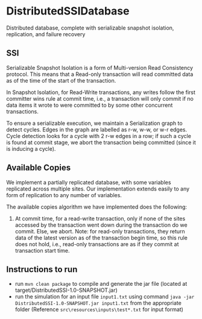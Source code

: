 # DistributedSSIDatabase

Distributed database, complete with serializable snapshot isolation, replication, and failure recovery

## SSI
Serializable Snapshot Isolation is a form of Multi-version Read Consistency protocol. This means that a Read-only
transaction will read committed data as of the time of the start of the transaction.

In Snapshot Isolation, for Read-Write transactions, any writes follow the first committer wins rule at commit time, 
i.e., a transaction will only commit if no data items it wrote to were committed to by some other concurrent 
transactions.

To ensure a serializable execution, we maintain a Serialization graph to detect cycles. Edges in the graph are labelled 
as r-w, w-w, or w-r edges. Cycle detection looks for a cycle with 2 r-w edges in a row; if such a cycle is found at 
commit stage, we abort the transaction being committed (since it is inducing a cycle).

## Available Copies
We implement a partially replicated database, with some variables replicated across multiple sites. Our implementation 
extends easily to any form of replication to any number of variables.

The available copies algorithm we have implemented does the following:
1. At commit time, for a read-write transaction, only if none of the sites accessed by the transaction went down during the transaction do we commit. Else, we abort. Note: for read-only transactions, they return data of the latest version as of the transaction begin time, so this rule does not hold, i.e., read-only transactions are as if they commit at transaction start time.
## Instructions to run
- run `mvn clean package` to compile and generate the jar file (located at target/DistributedSSI-1.0-SNAPSHOT.jar)
- run the simulation for an input file `input1.txt` using command `java -jar DistributedSSI-1.0-SNAPSHOT.jar input1.txt`
from the appropriate folder (Reference `src\resources\inputs\test*.txt` for input format)
